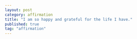 ```yaml
---
layout: post  
category: affirmation  
title: "I am so happy and grateful for the life I have."  
published: true
tag: "affirmation"
---
```

